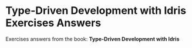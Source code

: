 # Type-Driven Development with Idris Exercises Answers
Exercises answers from the book: **Type-Driven Development with Idris**


